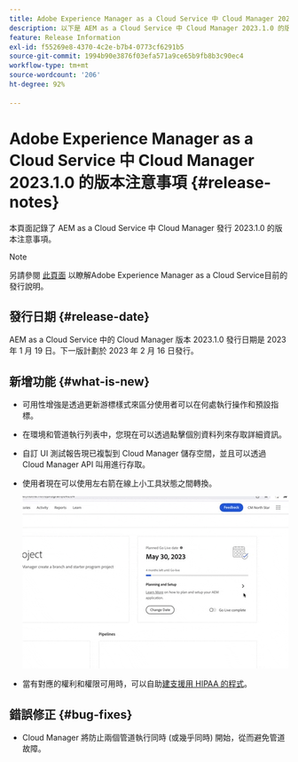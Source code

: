```yaml
---
title: Adobe Experience Manager as a Cloud Service 中 Cloud Manager 2023.1.0 的版本注意事項
description: 以下是 AEM as a Cloud Service 中 Cloud Manager 2023.1.0 的版本注意事項。
feature: Release Information
exl-id: f55269e8-4370-4c2e-b7b4-0773cf6291b5
source-git-commit: 1994b90e3876f03efa571a9ce65b9fb8b3c90ec4
workflow-type: tm+mt
source-wordcount: '206'
ht-degree: 92%

---
```


# Adobe Experience Manager as a Cloud Service 中 Cloud Manager 2023.1.0 的版本注意事項 {#release-notes}

本頁面記錄了 AEM as a Cloud Service 中 Cloud Manager 發行 2023.1.0 的版本注意事項。

>[!NOTE]
>
>另請參閱 [此頁面](/help/release-notes/release-notes-cloud/release-notes-current.md) 以瞭解Adobe Experience Manager as a Cloud Service目前的發行說明。

## 發行日期 {#release-date}

AEM as a Cloud Service 中的 Cloud Manager 版本 2023.1.0 發行日期是 2023 年 1 月 19 日。下一版計劃於 2023 年 2 月 16 日發行。

## 新增功能 {#what-is-new}

* 可用性增強是透過更新游標樣式來區分使用者可以在何處執行操作和預設指標。

* 在環境和管道執行列表中，您現在可以透過點擊個別資料列來存取詳細資訊。

* 自訂 UI 測試報告現已複製到 Cloud Manager 儲存空間，並且可以透過 Cloud Manager API 叫用進行存取。

* 使用者現在可以使用左右箭在線上小工具狀態之間轉換。

  ![線上小工具轉換](/help/implementing/cloud-manager/release-notes/assets/go-live-transitions.gif)

* 當有對應的權利和權限可用時，可以自助[建支援用 HIPAA 的程式](/help/implementing/cloud-manager/getting-access-to-aem-in-cloud/creating-production-programs.md)。

## 錯誤修正 {#bug-fixes}

* Cloud Manager 將防止兩個管道執行同時 (或幾乎同時) 開始，從而避免管道故障。
